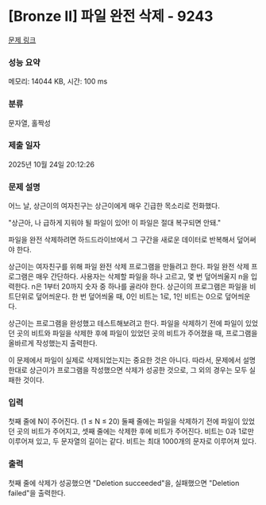 # [Bronze II] 파일 완전 삭제 - 9243 

[문제 링크](https://www.acmicpc.net/problem/9243) 

### 성능 요약

메모리: 14044 KB, 시간: 100 ms

### 분류

문자열, 홀짝성

### 제출 일자

2025년 10월 24일 20:12:26

### 문제 설명

<p>어느 날, 상근이의 여자친구는 상근이에게 매우 긴급한 목소리로 전화했다.</p>

<p>"상근아, 나 급하게 지워야 될 파일이 있어! 이 파일은 절대 복구되면 안돼."</p>

<p>파일을 완전 삭제하려면 하드드라이브에서 그 구간을 새로운 데이터로 반복해서 덮어써야 한다.</p>

<p>상근이는 여자친구를 위해 파일 완전 삭제 프로그램을 만들려고 한다. 파일 완전 삭제 프로그램은 매우 간단하다. 사용자는 삭제할 파일을 하나 고르고, 몇 번 덮어씌울지 n을 입력한다. n은 1부터 20까지 숫자 중 하나를 골라야 한다. 상근이의 프로그램은 파일을 비트단위로 덮어씌운다. 한 번 덮어씌울 때, 0인 비트는 1로, 1인 비트는 0으로 덮어씌운다.</p>

<p>상근이는 프로그램을 완성했고 테스트해보려고 한다. 파일을 삭제하기 전에 파일이 있었던 곳의 비트와 파일을 삭제한 후에 파일이 있었던 곳의 비트가 주어졌을 때, 프로그램을 올바르게 작성했는지 출력한다.</p>

<p>이 문제에서 파일이 실제로 삭제되었는지는 중요한 것은 아니다. 따라서, 문제에서 설명한대로 상근이가 프로그램을 작성했으면 삭제가 성공한 것으로, 그 외의 경우는 모두 실패한 것이다.</p>

### 입력 

 <p>첫째 줄에 N이 주어진다. (1 ≤ N ≤ 20) 둘째 줄에는 파일을 삭제하기 전에 파일이 있었던 곳의 비트가 주어지고, 셋째 줄에는 삭제한 후에 비트가 주어진다. 비트는 0과 1로만 이루어져 있고, 두 문자열의 길이는 같다. 비트는 최대 1000개의 문자로 이루어져 있다. </p>

### 출력 

 <p>첫째 줄에 삭제가 성공했으면 "Deletion succeeded"을, 실패했으면 "Deletion failed"을 출력한다.</p>

